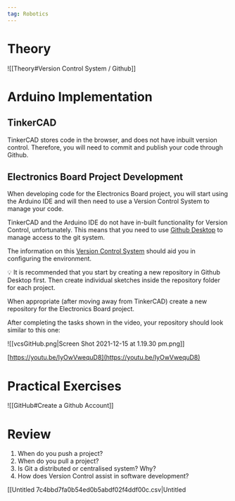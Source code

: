 ```yaml
---
tag: Robotics
---
```

# Theory
![[Theory#Version Control System / Github]]


# Arduino Implementation

## TinkerCAD

TinkerCAD stores code in the browser, and does not have inbuilt version control. Therefore, you will need to commit and publish your code through Github.

## Electronics Board Project Development

When developing code for the Electronics Board project, you will start using the Arduino IDE and will then need to use a Version Control System to manage your code.

TinkerCAD and the Arduino IDE do not have in-built functionality for Version Control, unfortunately. This means that you need to use [Github Desktop](https://desktop.github.com/) to manage access to the git system. 

The information on this [Version Control System](https://www.notion.so/Version-Control-System-Github-527442170bf24bfba8cc3b4126d7493d?pvs=21) should aid you in configuring the environment.

<aside>
💡 It is recommended that you start by creating a new repository in Github Desktop first. Then create individual sketches inside the repository folder for each project.

</aside>

When appropriate (after moving away from TinkerCAD) create a new repository for the Electronics Board project.

After completing the tasks shown in the video, your repository should look similar to this one:

![[vcsGitHub.png|Screen Shot 2021-12-15 at 1.19.30 pm.png]]

[https://youtu.be/IyOwVwequD8](https://youtu.be/IyOwVwequD8)

# Practical Exercises

![[GitHub#Create a Github Account]]

# Review

1. When do you push a project?
2. When do you pull a project?
3. Is Git a distributed or centralised system? Why?
4. How does Version Control assist in software development?

[[Untitled 7c4bbd7fa0b54ed0b5abdf02f4ddf00c.csv|Untitled